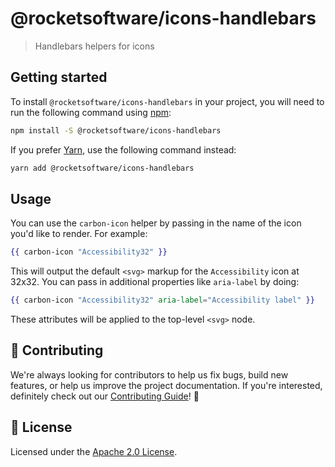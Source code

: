 # @rocketsoftware/icons-handlebars

> Handlebars helpers for icons

## Getting started

To install `@rocketsoftware/icons-handlebars` in your project, you will need to
run the following command using [npm](https://www.npmjs.com/):

```bash
npm install -S @rocketsoftware/icons-handlebars
```

If you prefer [Yarn](https://yarnpkg.com/en/), use the following command
instead:

```bash
yarn add @rocketsoftware/icons-handlebars
```

## Usage

You can use the `carbon-icon` helper by passing in the name of the icon you'd
like to render. For example:

```hbs
{{ carbon-icon "Accessibility32" }}
```

This will output the default `<svg>` markup for the `Accessibility` icon at
32x32. You can pass in additional properties like `aria-label` by doing:

```hbs
{{ carbon-icon "Accessibility32" aria-label="Accessibility label" }}
```

These attributes will be applied to the top-level `<svg>` node.

## 🙌 Contributing

We're always looking for contributors to help us fix bugs, build new features,
or help us improve the project documentation. If you're interested, definitely
check out our [Contributing Guide](/.github/CONTRIBUTING.md)! 👀

## 📝 License

Licensed under the [Apache 2.0 License](/LICENSE).
